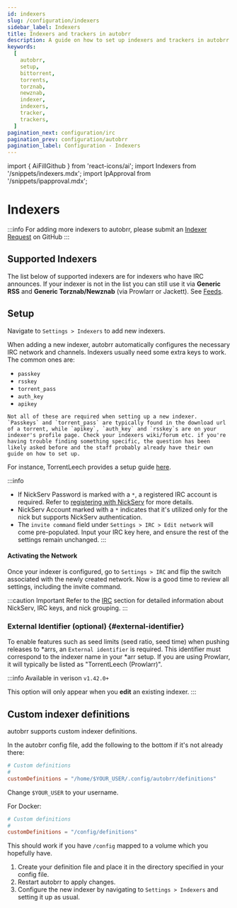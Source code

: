```yaml
---
id: indexers
slug: /configuration/indexers
sidebar_label: Indexers
title: Indexers and trackers in autobrr
description: A guide on how to set up indexers and trackers in autobrr.
keywords:
  [
    autobrr,
    setup,
    bittorrent,
    torrents,
    torznab,
    newznab,
    indexer,
    indexers,
    tracker,
    trackers,
  ]
pagination_next: configuration/irc
pagination_prev: configuration/autobrr
pagination_label: Configuration - Indexers
---
```


import { AiFillGithub } from 'react-icons/ai';
import Indexers from '/snippets/indexers.mdx';
import IpApproval from '/snippets/ipapproval.mdx';

# Indexers

:::info
For adding more indexers to autobrr, please submit an [Indexer Request](https://github.com/autobrr/autobrr/issues/new/choose) on GitHub <AiFillGithub />
:::

## Supported Indexers

The list below of supported indexers are for indexers who have IRC announces. If your indexer is not in the list you can still use it via **Generic RSS** and **Generic Torznab/Newznab** (via Prowlarr or Jackett). See [Feeds](./feeds.md).

<Indexers/>

## Setup

Navigate to `Settings > Indexers` to add new indexers.

   When adding a new indexer, autobrr automatically configures the necessary IRC network and channels. Indexers usually need some extra keys to work. The common ones are:

   - `passkey`
   - `rsskey`
   - `torrent_pass`
   - `auth_key`
   - `apikey`

    Not all of these are required when setting up a new indexer. `Passkeys` and `torrent_pass` are typically found in the download url of a torrent, while `apikey`, `auth_key` and `rsskey`s are on your indexer's profile page. Check your indexers wiki/forum etc. if you're having trouble finding something specific, the question has been likely asked before and the staff probably already have their own guide on how to set up.

   For instance, TorrentLeech provides a setup guide [here](http://wiki.torrentleech.org/doku.php/autobrr).  

   :::info
   - If NickServ Password is marked with a `*`, a registered IRC account is required. Refer to [registering with NickServ](irc.md#registering-with-nickserv) for more details.
   - NickServ Account marked with a `*` indicates that it's utilized only for the nick but supports NickServ authentication.  
   - The `invite command` field under `Settings > IRC > Edit network` will come pre-populated. Input your IRC key here, and ensure the rest of the settings remain unchanged.
   :::

#### Activating the Network

Once your indexer is configured, go to `Settings > IRC` and flip the switch associated with the newly created network. Now is a good time to review all settings, including the invite command.

:::caution Important
Refer to the [IRC](../configuration/irc.md) section for detailed information about NickServ, IRC keys, and nick grouping.
:::

<IpApproval/>

### External Identifier (optional) {#external-identifier}

To enable features such as seed limits (seed ratio, seed time) when pushing releases to \*arrs, an `External identifier` is required. This identifier must correspond to the indexer name in your \*arr setup. If you are using Prowlarr, it will typically be listed as "TorrentLeech (Prowlarr)".

:::info
Available in verison `v1.42.0+`

This option will only appear when you **edit** an existing indexer.
:::

## Custom indexer definitions

autobrr supports custom indexer definitions.

In the autobrr config file, add the following to the bottom if it's not already there:

```toml
# Custom definitions
#
customDefinitions = "/home/$YOUR_USER/.config/autobrr/definitions"
```

Change `$YOUR_USER` to your username.

For Docker:

```toml
# Custom definitions
#
customDefinitions = "/config/definitions"
```

This should work if you have `/config` mapped to a volume which you hopefully have.

1. Create your definition file and place it in the directory specified in your config file.
2. Restart autobrr to apply changes.
3. Configure the new indexer by navigating to `Settings > Indexers` and setting it up as usual.

